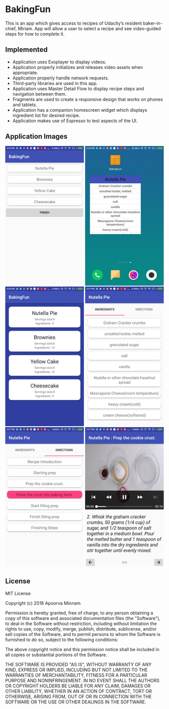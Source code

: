 # BakingFun
This is an app which gives access to recipes of Udacity’s resident baker-in-chief, Miriam.
App will allow a user to select a recipe and see video-guided steps for how to complete it.

## Implemented
- Application uses Exoplayer to display videos.
- Application properly initializes and releases video assets when appropriate.
- Application properly handle network requests.
- Third-party libraries are used in this app.
- Application uses Master Detail Flow to display recipe steps and navigation between them.
- Fragments are used to create a responsive design that works on phones and tablets.
- Application has a companion homescreen widget which displays ingredient list for desired recipe.
- Application makes use of Espresso to test aspects of the UI.

## Application Images

<p align="center">
   <img src="https://github.com/24apoorva/BakingFun/blob/master/widget_config_page.jpeg" width="250" title="widget_config_page.jpeg">
   <img src="https://github.com/24apoorva/BakingFun/blob/master/app_widget.jpeg" width="250" title="App_widget">
   <img src="https://github.com/24apoorva/BakingFun/blob/master/BakingApp_mainPage.jpeg" width="250" title="Main Page">
   <img src="https://github.com/24apoorva/BakingFun/blob/master/Ingrediants.jpeg" width="250" title="Ingrediants Page">
   <img src="https://github.com/24apoorva/BakingFun/blob/master/steps%20(2).jpeg" width="250" title="Steps">
   <img src="https://github.com/24apoorva/BakingFun/blob/master/step_details.jpeg" width="250" title="Step Details">
</p>

## License

MIT License

Copyright (c) 2018 Apoorva Minnam

Permission is hereby granted, free of charge, to any person obtaining a copy
of this software and associated documentation files (the "Software"), to deal
in the Software without restriction, including without limitation the rights
to use, copy, modify, merge, publish, distribute, sublicense, and/or sell
copies of the Software, and to permit persons to whom the Software is
furnished to do so, subject to the following conditions:

The above copyright notice and this permission notice shall be included in all
copies or substantial portions of the Software.

THE SOFTWARE IS PROVIDED "AS IS", WITHOUT WARRANTY OF ANY KIND, EXPRESS OR
IMPLIED, INCLUDING BUT NOT LIMITED TO THE WARRANTIES OF MERCHANTABILITY,
FITNESS FOR A PARTICULAR PURPOSE AND NONINFRINGEMENT. IN NO EVENT SHALL THE
AUTHORS OR COPYRIGHT HOLDERS BE LIABLE FOR ANY CLAIM, DAMAGES OR OTHER
LIABILITY, WHETHER IN AN ACTION OF CONTRACT, TORT OR OTHERWISE, ARISING FROM,
OUT OF OR IN CONNECTION WITH THE SOFTWARE OR THE USE OR OTHER DEALINGS IN THE
SOFTWARE.
